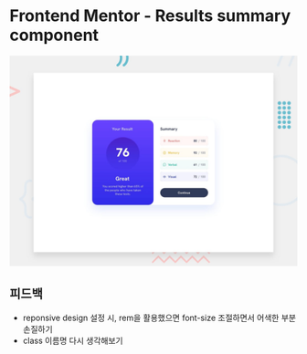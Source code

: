 # Frontend Mentor - Results summary component

![Design preview for the Results summary component coding challenge](./design/desktop-preview.jpg)

## 피드백

- reponsive design 설정 시, rem을 활용했으면 font-size 조절하면서 어색한 부분 손질하기
- class 이름명 다시 생각해보기
